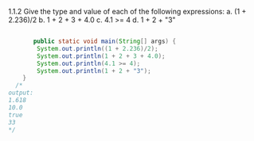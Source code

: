 1.1.2
Give the type and value of each of the following expressions:
a. (1 + 2.236)/2
b. 1 + 2 + 3 + 4.0 c. 4.1 >= 4
d. 1 + 2 + "3"


```html


```

```java
       public static void main(String[] args) {
		System.out.println((1 + 2.236)/2);
		System.out.println(1 + 2 + 3 + 4.0);
		System.out.println(4.1 >= 4);
		System.out.println(1 + 2 + "3");
	}
  /*
output:  
1.618
10.0
true
33
*/
```
